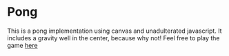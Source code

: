 # Pong

This is a pong implementation using canvas and unadulterated javascript. It includes a gravity well in the center, because why not! Feel free to play the game [here](https://kennedyj.github.io/pong/)
